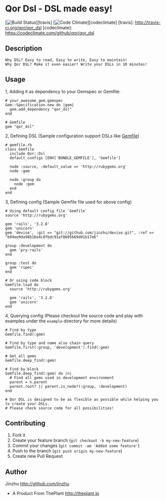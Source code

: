 Qor Dsl - DSL made easy!
=======

[![Build Status](https://secure.travis-ci.org/qor/qor_dsl.png?branch=master)][travis]
[![Code Climate](https://codeclimate.com/badge.png)][codeclimate]
[travis]: http://travis-ci.org/qor/qor_dsl
[codeclimate]: https://codeclimate.com/github/qor/qor_dsl

## Description

    Why DSL? Easy to read, Easy to write, Easy to maintain!
    Why Qor DSL? Make it even easier! Write your DSLs in 10 minutes!

## Usage

1, Adding it as dependency to your Gemspec or Gemfile:

    # your_awesome_gem.gemspec
    Gem::Specification.new do |gem|
      gem.add_dependency "qor_dsl"
    end

    # Gemfile
    gem "qor_dsl"

2, Defining DSL (Sample configuration support DSLs like [Gemfile](http://gembundler.com))

    # gemfile.rb
    class Gemfile
      include Qor::Dsl
      default_configs [ENV['BUNDLE_GEMFILE'], 'Gemfile']

      node :source, :default_value => 'http://rubygems.org'
      node :gem

      node :group do
        node :gem
      end
    end

3, Defining config (Sample Gemfile file used for above config)

    # Using default config file `Gemfile`
    source 'http://rubygems.org'

    gem 'rails', '3.2.8'
    gem 'unicorn'
    gem 'devise', :git => "git://github.com/jinzhu/devise.git", :ref => "b94ee9da98b16e4c8fbdc91af8605669d01b17e6"

    group :development do
      gem 'pry-rails'
    end

    group :test do
      gem 'rspec'
    end

    # Or using code block
    Gemfile.load do
      source 'http://rubygems.org'

      gem 'rails', '3.2.8'
      gem 'unicorn'
    end

4, Querying config (Please checkout the source code and play with examples under the `example` directory for more details)

    # Find by type
    Gemfile.find(:gem)

    # Find by type and name also chain query
    Gemfile.first(:group, 'development').find(:gem)

    # Get all gems
    Gemfile.deep_find(:gem)

    # Find by block
    Gemfile.deep_find(:gem) do |n|
      # Find all gems used in development environment
      parent = n.parent
      parent.root? || parent.is_node?(:group, :development)
    end

    # Qor DSL is designed to be as flexible as possible while helping you to create your DSLs.
    # Please check source code for all possibilities!

## Contributing

1. Fork it
2. Create your feature branch (`git checkout -b my-new-feature`)
3. Commit your changes (`git commit -am 'Added some feature'`)
4. Push to the branch (`git push origin my-new-feature`)
5. Create new Pull Request

## Author ##
Jinzhu <http://github.com/jinzhu>

* A Product From ThePlant <http://theplant.jp>
